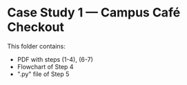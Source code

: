 # Case Study 1 — Campus Café Checkout

This folder contains:
- PDF with steps (1-4), (6-7)
- Flowchart of Step 4
- ".py" file of Step 5
 

